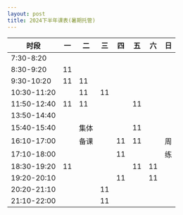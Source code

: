 ```yaml
---
layout: post
title: 2024下半年课表(暑期托管)
---
```


| 时段        | 一   | 二   | 三   | 四   | 五   | 六   | 日   |
| ----------- | ---- | ---- | ---- | ---- | ---- | ---- | ---- |
| 7:30-8:20   |      |      |      |      |      |      |      |
| 8:30-9:20   | 11   |      |      |      |      |      |      |
| 9:30-10:20  | 11   | 11   |      |      |      |      |      |
| 10:30-11:20 |      | 11   | 11   |      |      |      |      |
| 11:50-12:40 | 11   | 11   |      |      | 11   |      |      |
| 13:50-14:40 |      |      |      |      |      |      |      |
| 15:40-15:40 |      | 集体 |      |      | 11   |      |      |
| 16:10-17:00 |      | 备课 |      | 11   | 11   |      | 周   |
| 17:10-18:00 |      |      |      | 11   |      |      | 练   |
| 18:30-19:20 | 11   |      |      |      | 11   | 11   |      |
| 19:20-20:10 |      |      |      | 11   |      | 11   |      |
| 20:20-21:10 |      |      | 11   |      |      |      |      |
| 21:10-22:00 |      |      | 11   |      |      |      |      |

